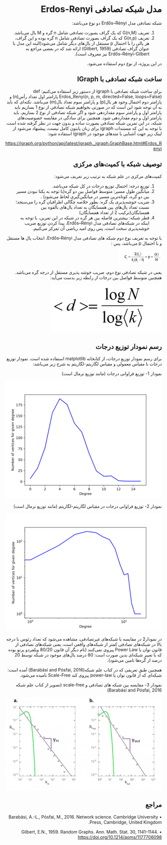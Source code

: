 <div dir="rtl">

# مدل شبکه تصادفی Erdos-Renyi

شبکه تصادفی مدل Erdős–Rényi دو نوع می‌باشد:
1.	تعریف G(n,M) که یک گراف بصورت تصادفی شامل n گره و M یال می‌باشد.
2.	تعریف G(n,p) که یک گراف بصورت تصادفی شامل n گره بوده و این گراف، هر یالی را با احتمال p مستقل از یال‌های دیگر شامل می‌شود(البته این مدل با عنوان گراف تصادفی (Gilbert, 1959) ارائه شد که در بعضی مراجع به Erdős–Rényi-Gilbert نیز معروف است).

در این پروژه، از نوع دوم استفاده می‌شود.

## ساخت شبکه تصادفی با IGraph
برای ساخت شبکه تصادفی با igraph از دستور زیر استفاده می‌کنیم:
def Erdos_Renyi(n, p, m, directed=False, loops=False)
پارامتر اول تعداد رأس(n) و پارامتر دوم احتمال وجود هر یال(p) و پارامتر سوم تعداد یال(m) می‌باشد. 
نکته‌ای که باید به آن توجه شود این است که در صورتی بخواهیم شبکه تصادفی از نوع 1 بسازیم باید پارامتر اول و پارامتر سوم مقداردهی شود و اگر شبکه تصادفی از نوع 2 بسازیم، باید پارامتر اول و دوم مقداردهی شود. همچنین برای سادگی در مقایسه خصوصیت‌های شبکه، در این تمرین شبکه تصادفی بصورت ساده و بدون جهت در نظر گرفته شده است. 
با توجه به این که مستندات igraph برای زبان پایتون کامل نیست، پیشنهاد می‌شود از لینک زیر جهت آشنایی با متد‌های موجود در igraph استفاده شود:

https://igraph.org/python/api/latest/igraph._igraph.GraphBase.html#Erdos_Renyi

## توصیف شبکه با کمیت‌های مرکزی
کمیت‌های مرکزی در علم شبکه به ترتیب زیر تعریف می‌شود:
1.	توزیع درجه: احتمال توزیع درجات در کل شبکه می‌باشد.
2.	میانگین طول مسیر: متوسط فواصل بین دو گره(با توجه به یکتا نبودن مسیر بین دو گره، کوتاه‌ترین مسیر در میانگین‌گیری لحاظ می‌شود) .
3.	ضریب خوشه‌پذیری یک گره: بطور خلاصه چگالی اطرافیان گره را می‌سنجد؛ نسبت تعداد یال‌های بین همسایگان به تعداد یال‌های بالقوه بین همسایگان(ترکیب 2 از تعداد همسایگان)
4.	قطر شبکه: بیشترین فاصله بین هر گره در شبکه
در این تمرین، با توجه به اینکه در شبکه‌های تصادفی مدل Erdős–Rényi، پیدا کردن توزیع ضریب خوشه‌پذیری سخت است، پس روی امید‌ ریاضی آن تمرکز می‌کنیم. 

با توجه به تعریف نوع دوم شبکه های تصادفی مدل Erdős–Rényi، انتخاب یال ها مستقل و با احتمال p می‌باشد، پس :

 ![clustering coefficient](./assets/clustering_coefficient_random_graph.png)

یعنی در شبکه تصادفی نوع دوم، ضریب خوشه پذیری مستقل از درجه گره می‌باشد.
همچنین متوسط فواصل بین درجات از رابطه زیر بدست می‌آید:
 
  ![average distance](./assets/average_distance_random_graph.PNG)





## رسم نمودار توزیع درجات
برای رسم نمودار توزیع درجات، از کتابخانه matplotlib استفاده شده است. نمودار توزیع درجات با مقیاس معمولی و مقیاس لگاریتم-لگاریتم به شرح زیر می‌‎باشد:


نمودار 1- توزیع فراوانی درجات (مانند توزیع نرمال است)

  ![degree distribution normal plot](./assets/dd.svg)


نمودار 2- توزیع فراوانی درجات در مقیاس لگاریتم-لگاریتم (مانند توزیع نرمال است)

  ![degree distribution log-log plot](./assets/log-log.svg)



در نمودار2 در مقایسه با شبکه‌های غیرتصادفی، مشاهده می‌شود که تعداد رئوس با درجه بالا در شبکه‌های تصادفی کمتر از شبکه‌های واقعی است، یعنی شبکه‌های تصادفی از قانون توان یا Power Law پیروی نمی‌کنند (نام دیگر آن قانون 80/20 ویلفردو پرتو بوده که با تعبیر شبکه‌ای بدین صورت است: 80 درصد یال‌های موجود در شبکه توسط 20 درصد از گره‌ها تامین می‌شود). 

همچنین طبق تعریفی که در کتاب علم شبکه(Barabási and Pósfai, 2016) آمده است:
شبکه‌ای که از قانون توان یا power-law پیروی کند Scale-Free نامیده  می‌شود.

نمودار 3- مقایسه بین شبکه های تصادفی و  scale-free (تصویر از کتاب علم شبکه Barabási and Pósfai, 2016) 

  ![random network vs scale-free degree distribution plot](./assets/random_scalefree_plot.jpg)
















## مراجع
•	Barabási, A.-L., Pósfai, M., 2016. Network science. Cambridge University Press, Cambridge, United Kingdom.
 
•	Gilbert, E.N., 1959. Random Graphs. Ann. Math. Stat. 30, 1141–1144. https://doi.org/10.1214/aoms/1177706098



